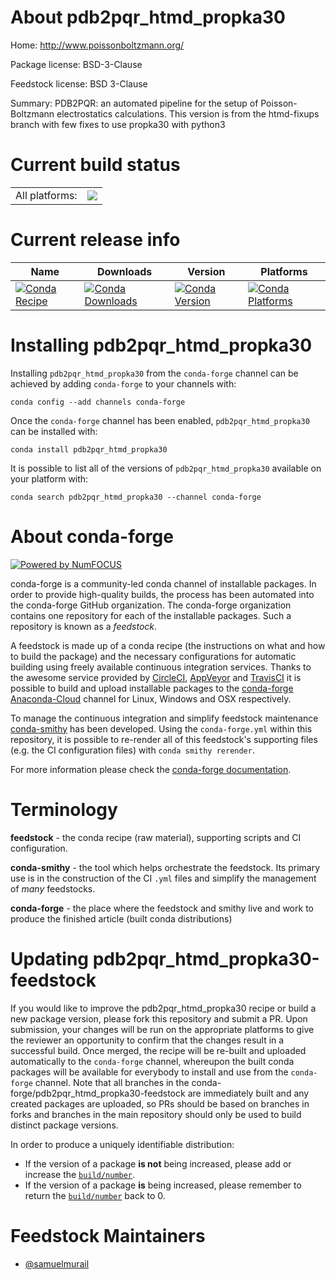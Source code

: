 About pdb2pqr_htmd_propka30
===========================

Home: http://www.poissonboltzmann.org/

Package license: BSD-3-Clause

Feedstock license: BSD 3-Clause

Summary: PDB2PQR: an automated pipeline for the setup of Poisson-Boltzmann electrostatics calculations. This version is from the htmd-fixups branch with few fixes to use propka30 with python3



Current build status
====================


<table><tr><td>All platforms:</td>
    <td>
      <a href="https://dev.azure.com/conda-forge/feedstock-builds/_build/latest?definitionId=9591&branchName=master">
        <img src="https://dev.azure.com/conda-forge/feedstock-builds/_apis/build/status/pdb2pqr_htmd_propka30-feedstock?branchName=master">
      </a>
    </td>
  </tr>
</table>

Current release info
====================

| Name | Downloads | Version | Platforms |
| --- | --- | --- | --- |
| [![Conda Recipe](https://img.shields.io/badge/recipe-pdb2pqr_htmd_propka30-green.svg)](https://anaconda.org/conda-forge/pdb2pqr_htmd_propka30) | [![Conda Downloads](https://img.shields.io/conda/dn/conda-forge/pdb2pqr_htmd_propka30.svg)](https://anaconda.org/conda-forge/pdb2pqr_htmd_propka30) | [![Conda Version](https://img.shields.io/conda/vn/conda-forge/pdb2pqr_htmd_propka30.svg)](https://anaconda.org/conda-forge/pdb2pqr_htmd_propka30) | [![Conda Platforms](https://img.shields.io/conda/pn/conda-forge/pdb2pqr_htmd_propka30.svg)](https://anaconda.org/conda-forge/pdb2pqr_htmd_propka30) |

Installing pdb2pqr_htmd_propka30
================================

Installing `pdb2pqr_htmd_propka30` from the `conda-forge` channel can be achieved by adding `conda-forge` to your channels with:

```
conda config --add channels conda-forge
```

Once the `conda-forge` channel has been enabled, `pdb2pqr_htmd_propka30` can be installed with:

```
conda install pdb2pqr_htmd_propka30
```

It is possible to list all of the versions of `pdb2pqr_htmd_propka30` available on your platform with:

```
conda search pdb2pqr_htmd_propka30 --channel conda-forge
```


About conda-forge
=================

[![Powered by NumFOCUS](https://img.shields.io/badge/powered%20by-NumFOCUS-orange.svg?style=flat&colorA=E1523D&colorB=007D8A)](http://numfocus.org)

conda-forge is a community-led conda channel of installable packages.
In order to provide high-quality builds, the process has been automated into the
conda-forge GitHub organization. The conda-forge organization contains one repository
for each of the installable packages. Such a repository is known as a *feedstock*.

A feedstock is made up of a conda recipe (the instructions on what and how to build
the package) and the necessary configurations for automatic building using freely
available continuous integration services. Thanks to the awesome service provided by
[CircleCI](https://circleci.com/), [AppVeyor](https://www.appveyor.com/)
and [TravisCI](https://travis-ci.com/) it is possible to build and upload installable
packages to the [conda-forge](https://anaconda.org/conda-forge)
[Anaconda-Cloud](https://anaconda.org/) channel for Linux, Windows and OSX respectively.

To manage the continuous integration and simplify feedstock maintenance
[conda-smithy](https://github.com/conda-forge/conda-smithy) has been developed.
Using the ``conda-forge.yml`` within this repository, it is possible to re-render all of
this feedstock's supporting files (e.g. the CI configuration files) with ``conda smithy rerender``.

For more information please check the [conda-forge documentation](https://conda-forge.org/docs/).

Terminology
===========

**feedstock** - the conda recipe (raw material), supporting scripts and CI configuration.

**conda-smithy** - the tool which helps orchestrate the feedstock.
                   Its primary use is in the construction of the CI ``.yml`` files
                   and simplify the management of *many* feedstocks.

**conda-forge** - the place where the feedstock and smithy live and work to
                  produce the finished article (built conda distributions)


Updating pdb2pqr_htmd_propka30-feedstock
========================================

If you would like to improve the pdb2pqr_htmd_propka30 recipe or build a new
package version, please fork this repository and submit a PR. Upon submission,
your changes will be run on the appropriate platforms to give the reviewer an
opportunity to confirm that the changes result in a successful build. Once
merged, the recipe will be re-built and uploaded automatically to the
`conda-forge` channel, whereupon the built conda packages will be available for
everybody to install and use from the `conda-forge` channel.
Note that all branches in the conda-forge/pdb2pqr_htmd_propka30-feedstock are
immediately built and any created packages are uploaded, so PRs should be based
on branches in forks and branches in the main repository should only be used to
build distinct package versions.

In order to produce a uniquely identifiable distribution:
 * If the version of a package **is not** being increased, please add or increase
   the [``build/number``](https://conda.io/docs/user-guide/tasks/build-packages/define-metadata.html#build-number-and-string).
 * If the version of a package **is** being increased, please remember to return
   the [``build/number``](https://conda.io/docs/user-guide/tasks/build-packages/define-metadata.html#build-number-and-string)
   back to 0.

Feedstock Maintainers
=====================

* [@samuelmurail](https://github.com/samuelmurail/)

